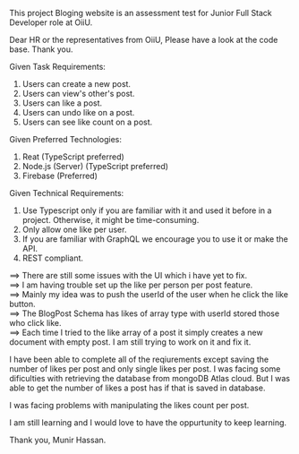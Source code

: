 This project Bloging website is an assessment test for Junior Full Stack Developer role at OiiU.

Dear HR or the representatives from OiiU, Please have a look at the code base. Thank you.

Given Task Requirements:  
1) Users can create a new post.    
2) Users can view's other's post.  
3) Users can like a post.  
4) Users can undo like on a post.  
5) Users can see like count on a post.  

Given Preferred Technologies:  
1. Reat (TypeScript preferred)  
2. Node.js (Server) (TypeScript preferred)  
3. Firebase (Preferred)  

Given Technical Requirements:  
1. Use Typescript only if you are familiar with it and
used it before in a project. Otherwise, it might be
time-consuming.  
2. Only allow one like per user.  
3. If you are familiar with GraphQL we encourage you
to use it or make the API.  
4. REST compliant.  


==> There are still some issues with the UI which i have yet to fix.  
==> I am having trouble set up the like per person per post feature.  
==> Mainly my idea was to push the userId of the user when he click the like button.  
==> The BlogPost Schema has likes of array type with userId stored those who click like.  
==> Each time I tried to the like array of a post it simply creates a new document with empty
    post. I am still trying to work on it and fix it.

I have been able to complete all of the reqiurements except saving the number of likes per post
and only single likes per post. I was facing some dificulties with retrieving the database from 
mongoDB Atlas cloud. But I was able to get the number of likes a post has if that is saved in database.


I was facing problems with manipulating the likes count per post.

I am still learning and I would love to have the oppurtunity to keep learning.

Thank you, Munir Hassan.